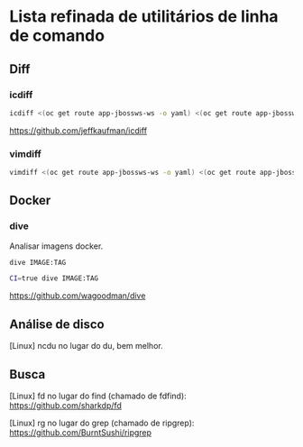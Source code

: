 # Lista refinada de utilitários de linha de comando

## Diff

### icdiff

```bash
icdiff <(oc get route app-jbossws-ws -o yaml) <(oc get route app-jbossws -o yaml)
```

https://github.com/jeffkaufman/icdiff


### vimdiff

```bash
vimdiff <(oc get route app-jbossws-ws -o yaml) <(oc get route app-jbossws -o yaml)
```


## Docker

### dive

Analisar imagens docker.

```bash
dive IMAGE:TAG

CI=true dive IMAGE:TAG
```

https://github.com/wagoodman/dive


## Análise de disco

[Linux] ncdu no lugar do du, bem melhor.

## Busca

[Linux] fd no lugar do find (chamado de fdfind): https://github.com/sharkdp/fd

[Linux] rg no lugar do grep (chamado de ripgrep): https://github.com/BurntSushi/ripgrep
